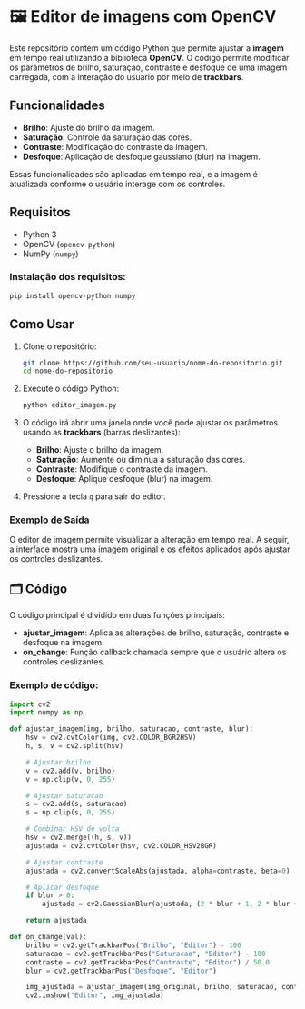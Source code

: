 # 🖼 Editor de imagens com OpenCV

Este repositório contém um código Python que permite ajustar a **imagem** em tempo real utilizando a biblioteca **OpenCV**. O código permite modificar os parâmetros de brilho, saturação, contraste e desfoque de uma imagem carregada, com a interação do usuário por meio de **trackbars**.

## Funcionalidades

- **Brilho**: Ajuste do brilho da imagem.
- **Saturação**: Controle da saturação das cores.
- **Contraste**: Modificação do contraste da imagem.
- **Desfoque**: Aplicação de desfoque gaussiano (blur) na imagem.

Essas funcionalidades são aplicadas em tempo real, e a imagem é atualizada conforme o usuário interage com os controles.

## Requisitos

- Python 3
- OpenCV (`opencv-python`)
- NumPy (`numpy`)

### Instalação dos requisitos:

```bash
pip install opencv-python numpy
```

## Como Usar

1. Clone o repositório:

    ```bash
    git clone https://github.com/seu-usuario/nome-do-repositorio.git
    cd nome-do-repositorio
    ```

2. Execute o código Python:

    ```bash
    python editor_imagem.py
    ```

3. O código irá abrir uma janela onde você pode ajustar os parâmetros usando as **trackbars** (barras deslizantes):
   - **Brilho**: Ajuste o brilho da imagem.
   - **Saturação**: Aumente ou diminua a saturação das cores.
   - **Contraste**: Modifique o contraste da imagem.
   - **Desfoque**: Aplique desfoque (blur) na imagem.

4. Pressione a tecla `q` para sair do editor.

### Exemplo de Saída

O editor de imagem permite visualizar a alteração em tempo real. A seguir, a interface mostra uma imagem original e os efeitos aplicados após ajustar os controles deslizantes.

## 🗂 Código

O código principal é dividido em duas funções principais:

- **ajustar_imagem**: Aplica as alterações de brilho, saturação, contraste e desfoque na imagem.
- **on_change**: Função callback chamada sempre que o usuário altera os controles deslizantes.

### Exemplo de código:

```python
import cv2
import numpy as np

def ajustar_imagem(img, brilho, saturacao, contraste, blur):
    hsv = cv2.cvtColor(img, cv2.COLOR_BGR2HSV)
    h, s, v = cv2.split(hsv)

    # Ajustar brilho
    v = cv2.add(v, brilho)
    v = np.clip(v, 0, 255)

    # Ajustar saturacao
    s = cv2.add(s, saturacao)
    s = np.clip(s, 0, 255)

    # Combinar HSV de volta
    hsv = cv2.merge((h, s, v))
    ajustada = cv2.cvtColor(hsv, cv2.COLOR_HSV2BGR)

    # Ajustar contraste
    ajustada = cv2.convertScaleAbs(ajustada, alpha=contraste, beta=0)

    # Aplicar desfoque
    if blur > 0:
        ajustada = cv2.GaussianBlur(ajustada, (2 * blur + 1, 2 * blur + 1), 0)

    return ajustada

def on_change(val):
    brilho = cv2.getTrackbarPos("Brilho", "Editor") - 100
    saturacao = cv2.getTrackbarPos("Saturacao", "Editor") - 100
    contraste = cv2.getTrackbarPos("Contraste", "Editor") / 50.0
    blur = cv2.getTrackbarPos("Desfoque", "Editor")

    img_ajustada = ajustar_imagem(img_original, brilho, saturacao, contraste, blur)
    cv2.imshow("Editor", img_ajustada)
```
